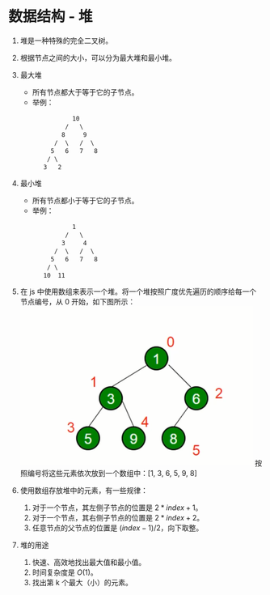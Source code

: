 # 数据结构 - 堆

1. 堆是一种特殊的完全二叉树。

2. 根据节点之间的大小，可以分为最大堆和最小堆。

3. 最大堆
   - 所有节点都大于等于它的子节点。
   - 举例：
     ```
                10
              /   \
             8     9
           /  \   /  \ 
          5   6   7   8
         / \   
        3   2
     ```

3. 最小堆
   - 所有节点都小于等于它的子节点。
   - 举例：
     ```
                1
              /   \
             3     4
           /  \   /  \ 
          5   6   7   8
         / \   
        10  11
     ```  

4. 在 js 中使用数组来表示一个堆。将一个堆按照广度优先遍历的顺序给每一个节点编号，从 0 开始，如下图所示：
   ![](./img/heap-1.png)
   按照编号将这些元素依次放到一个数组中：[1, 3, 6, 5, 9, 8]

5. 使用数组存放堆中的元素，有一些规律：
   1. 对于一个节点，其左侧子节点的位置是 $2 * index + 1$。
   2. 对于一个节点，其右侧子节点的位置是 $2 * index + 2$。
   3. 任意节点的父节点的位置是 $(index - 1) / 2$，向下取整。

6. 堆的用途
   1. 快速、高效地找出最大值和最小值。
   2. 时间复杂度是 $O(1)$。
   3. 找出第 k 个最大（小）的元素。